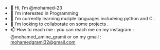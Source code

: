 - 👋 Hi, I’m @mohamed-23
- 👀 I’m interested in Programming
- 🌱 I’m currently learning muliple languages includeing python and C .
- 💞️ I’m looking to collaborate on some projects .
- 📫 How to reach me :
you can reach me on my instagram : @mohamed_amine_gramii
or on my gmail : mohamedgrami32@gmail.com

<!---
mohamed-23/mohamed-23 is a ✨ special ✨ repository because its `README.md` (this file) appears on your GitHub profile.
You can click the Preview link to take a look at your changes.
--->
